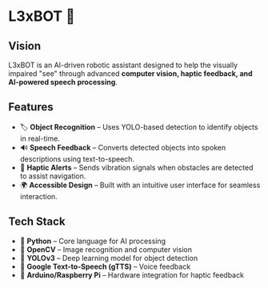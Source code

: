 # L3xBOT 🚀  

## **Vision**  
L3xBOT is an AI-driven robotic assistant designed to help the visually impaired "see" through advanced **computer vision, haptic feedback, and AI-powered speech processing**.  

## **Features**  
- 🏷 **Object Recognition** – Uses YOLO-based detection to identify objects in real-time.  
- 🔊 **Speech Feedback** – Converts detected objects into spoken descriptions using text-to-speech.  
- 📳 **Haptic Alerts** – Sends vibration signals when obstacles are detected to assist navigation.  
- 🌍 **Accessible Design** – Built with an intuitive user interface for seamless interaction.  

## **Tech Stack**  
- 🔹 **Python** – Core language for AI processing  
- 🔹 **OpenCV** – Image recognition and computer vision  
- 🔹 **YOLOv3** – Deep learning model for object detection  
- 🔹 **Google Text-to-Speech (gTTS)** – Voice feedback  
- 🔹 **Arduino/Raspberry Pi** – Hardware integration for haptic feedback 
